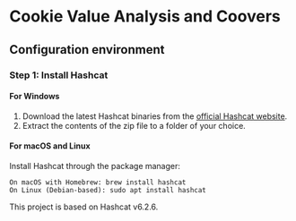 # Cookie Value Analysis and Coovers

## Configuration environment

### Step 1: Install Hashcat

#### For Windows

1. Download the latest Hashcat binaries from the [official Hashcat website](https://hashcat.net/hashcat/).
2. Extract the contents of the zip file to a folder of your choice.

#### For macOS and Linux

Install Hashcat through the package manager:

    On macOS with Homebrew: brew install hashcat
    On Linux (Debian-based): sudo apt install hashcat

This project is based on Hashcat v6.2.6.
